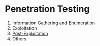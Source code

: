 # Penetration Testing

1. Information Gathering and Enumeration
2. Exploitation
3. [Post-Exploitation](/Post-Exploitation/README.md)
4. Others
